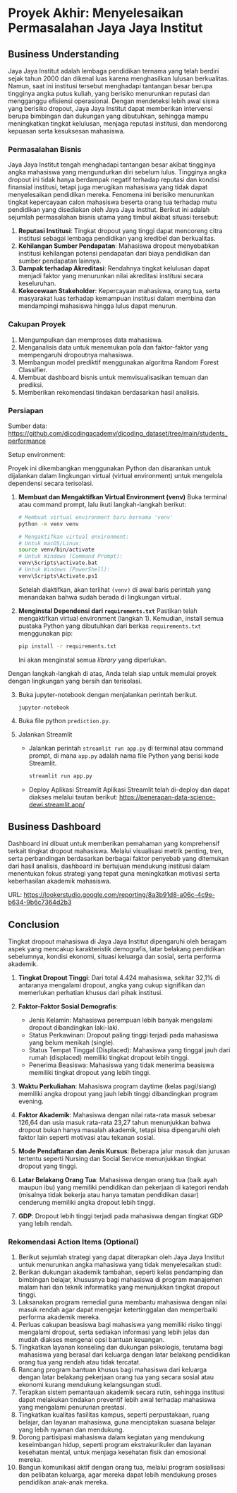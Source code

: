 # Proyek Akhir: Menyelesaikan Permasalahan Jaya Jaya Institut

## Business Understanding

Jaya Jaya Institut adalah lembaga pendidikan ternama yang telah berdiri sejak tahun 2000 dan dikenal luas karena menghasilkan lulusan berkualitas. Namun, saat ini institusi tersebut menghadapi tantangan besar berupa tingginya angka putus kuliah, yang berisiko menurunkan reputasi dan mengganggu efisiensi operasional. Dengan mendeteksi lebih awal siswa yang berisiko dropout, Jaya Jaya Institut dapat memberikan intervensi berupa bimbingan dan dukungan yang dibutuhkan, sehingga mampu meningkatkan tingkat kelulusan, menjaga reputasi institusi, dan mendorong kepuasan serta kesuksesan mahasiswa.

### Permasalahan Bisnis

Jaya Jaya Institut tengah menghadapi tantangan besar akibat tingginya angka mahasiswa yang mengundurkan diri sebelum lulus. Tingginya angka dropout ini tidak hanya berdampak negatif terhadap reputasi dan kondisi finansial institusi, tetapi juga merugikan mahasiswa yang tidak dapat menyelesaikan pendidikan mereka. Fenomena ini berisiko menurunkan tingkat kepercayaan calon mahasiswa beserta orang tua terhadap mutu pendidikan yang disediakan oleh Jaya Jaya Institut. Berikut ini adalah sejumlah permasalahan bisnis utama yang timbul akibat situasi tersebut:
1. **Reputasi Institusi**: Tingkat dropout yang tinggi dapat mencoreng citra institusi sebagai lembaga pendidikan yang kredibel dan berkualitas.
2. **Kehilangan Sumber Pendapatan**: Mahasiswa dropout menyebabkan institusi kehilangan potensi pendapatan dari biaya pendidikan dan sumber pendapatan lainnya.
3. **Dampak terhadap Akreditasi**: Rendahnya tingkat kelulusan dapat menjadi faktor yang menurunkan nilai akreditasi institusi secara keseluruhan.
4. **Kekecewaan Stakeholder**: Kepercayaan mahasiswa, orang tua, serta masyarakat luas terhadap kemampuan institusi dalam membina dan mendampingi mahasiswa hingga lulus dapat menurun.

### Cakupan Proyek

1. Mengumpulkan dan memproses data mahasiswa.
2. Menganalisis data untuk menemukan pola dan faktor-faktor yang mempengaruhi dropoutnya mahasiswa.
3. Membangun model prediktif menggunakan algoritma Random Forest Classifier.
4. Membuat dashboard bisnis untuk memvisualisasikan temuan dan prediksi.
5. Memberikan rekomendasi tindakan berdasarkan hasil analisis.

### Persiapan

Sumber data: https://github.com/dicodingacademy/dicoding_dataset/tree/main/students_performance

Setup environment:

Proyek ini dikembangkan menggunakan Python dan disarankan untuk dijalankan dalam lingkungan virtual (virtual environment) untuk mengelola dependensi secara terisolasi.
1.  **Membuat dan Mengaktifkan Virtual Environment (venv)**
    Buka terminal atau command prompt, lalu ikuti langkah-langkah berikut:
    ```bash
    # Membuat virtual environment baru bernama 'venv'
    python -m venv venv

    # Mengaktifkan virtual environment:
    # Untuk macOS/Linux:
    source venv/bin/activate
    # Untuk Windows (Command Prompt):
    venv\Scripts\activate.bat
    # Untuk Windows (PowerShell):
    venv\Scripts\Activate.ps1
    ```
    Setelah diaktifkan, akan terlihat `(venv)` di awal baris perintah yang menandakan bahwa sudah berada di lingkungan virtual.

2.  **Menginstal Dependensi dari `requirements.txt`**
    Pastikan  telah mengaktifkan virtual environment (langkah 1). Kemudian, install semua pustaka Python yang dibutuhkan dari berkas `requirements.txt` menggunakan pip:
    ```bash
    pip install -r requirements.txt
    ```
    Ini akan menginstal semua *library* yang diperlukan.

Dengan langkah-langkah di atas, Anda telah siap untuk memulai proyek dengan lingkungan yang bersih dan terisolasi.

3. Buka jupyter-notebook dengan menjalankan perintah berikut.
    ```
    jupyter-notebook
    ```

4. Buka file python `prediction.py`.

5. Jalankan Streamlit
   - Jalankan perintah `streamlit run app.py` di terminal atau command prompt, di mana `app.py` adalah nama file Python yang berisi kode Streamlit.
     ```bash
     streamlit run app.py
     ```
   - Deploy Aplikasi Streamlit
     Aplikasi Streamlit telah di-deploy dan dapat diakses melalui tautan berikut: https://penerapan-data-science-dewi.streamlit.app/

## Business Dashboard

Dashboard ini dibuat untuk memberikan pemahaman yang komprehensif terkait tingkat dropout mahasiswa. Melalui visualisasi metrik penting, tren, serta perbandingan berdasarkan berbagai faktor penyebab yang ditemukan dari hasil analisis, dashboard ini bertujuan mendukung institusi dalam menentukan fokus strategi yang tepat guna meningkatkan motivasi serta keberhasilan akademik mahasiswa.

URL: https://lookerstudio.google.com/reporting/8a3b91d8-a06c-4c9e-b634-9b6c7364d2b3

## Conclusion

Tingkat dropout mahasiswa di Jaya Jaya Institut dipengaruhi oleh beragam aspek yang mencakup karakteristik demografis, latar belakang pendidikan sebelumnya, kondisi ekonomi, situasi keluarga dan sosial, serta performa akademik.

1. **Tingkat Dropout Tinggi**: Dari total 4.424 mahasiswa, sekitar 32,1% di antaranya mengalami dropout, angka yang cukup signifikan dan memerlukan perhatian khusus dari pihak institusi.

2. **Faktor-Faktor Sosial Demografis**:
   - Jenis Kelamin: Mahasiswa perempuan lebih banyak mengalami dropout dibandingkan laki-laki.
   - Status Perkawinan: Dropout paling tinggi terjadi pada mahasiswa yang belum menikah (single).
   - Status Tempat Tinggal (Displaced): Mahasiswa yang tinggal jauh dari rumah (displaced) memiliki tingkat dropout lebih tinggi.
   - Penerima Beasiswa: Mahasiswa yang tidak menerima beasiswa memiliki tingkat dropout yang lebih tinggi.

3. **Waktu Perkuliahan**: Mahasiswa program daytime (kelas pagi/siang) memiliki angka dropout yang jauh lebih tinggi dibandingkan program evening.

4. **Faktor Akademik**: Mahasiswa dengan nilai rata-rata masuk sebesar 126,64 dan usia masuk rata-rata 23,27 tahun menunjukkan bahwa dropout bukan hanya masalah akademik, tetapi bisa dipengaruhi oleh faktor lain seperti motivasi atau tekanan sosial.

5. **Mode Pendaftaran dan Jenis Kursus**: Beberapa jalur masuk dan jurusan tertentu seperti Nursing dan Social Service menunjukkan tingkat dropout yang tinggi.

6. **Latar Belakang Orang Tua**: Mahasiswa dengan orang tua (baik ayah maupun ibu) yang memiliki pendidikan dan pekerjaan di kategori rendah (misalnya tidak bekerja atau hanya tamatan pendidikan dasar) cenderung memiliki angka dropout lebih tinggi.

7. **GDP**: Dropout lebih tinggi terjadi pada mahasiswa dengan tingkat GDP yang lebih rendah.

### Rekomendasi Action Items (Optional)

1. Berikut sejumlah strategi yang dapat diterapkan oleh Jaya Jaya Institut untuk menurunkan angka mahasiswa yang tidak menyelesaikan studi:
2. Berikan dukungan akademik tambahan, seperti kelas pendamping dan bimbingan belajar, khususnya bagi mahasiswa di program manajemen malam hari dan teknik informatika yang menunjukkan tingkat dropout tinggi.
3. Laksanakan program remedial guna membantu mahasiswa dengan nilai masuk rendah agar dapat mengejar ketertinggalan dan memperbaiki performa akademik mereka.
4. Perluas cakupan beasiswa bagi mahasiswa yang memiliki risiko tinggi mengalami dropout, serta sediakan informasi yang lebih jelas dan mudah diakses mengenai opsi bantuan keuangan.
5. Tingkatkan layanan konseling dan dukungan psikologis, terutama bagi mahasiswa yang berasal dari keluarga dengan latar belakang pendidikan orang tua yang rendah atau tidak tercatat.
6. Rancang program bantuan khusus bagi mahasiswa dari keluarga dengan latar belakang pekerjaan orang tua yang secara sosial atau ekonomi kurang mendukung kelangsungan studi.
7. Terapkan sistem pemantauan akademik secara rutin, sehingga institusi dapat melakukan tindakan preventif lebih awal terhadap mahasiswa yang mengalami penurunan prestasi.
8. Tingkatkan kualitas fasilitas kampus, seperti perpustakaan, ruang belajar, dan layanan mahasiswa, guna menciptakan suasana belajar yang lebih nyaman dan mendukung.
9. Dorong partisipasi mahasiswa dalam kegiatan yang mendukung keseimbangan hidup, seperti program ekstrakurikuler dan layanan kesehatan mental, untuk menjaga kesehatan fisik dan emosional mereka.
10. Bangun komunikasi aktif dengan orang tua, melalui program sosialisasi dan pelibatan keluarga, agar mereka dapat lebih mendukung proses pendidikan anak-anak mereka.
